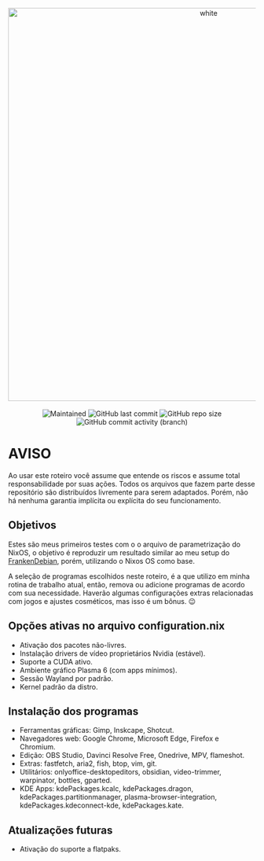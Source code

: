 <p align="center">
<img width="800px" src="https://raw.githubusercontent.com/eddiecsilva/debian-post-install/main/img/project_nixos_thumb.png" align="center" alt="white" /><br><br>

<!-- (site para ícones: https://shields.io/ ) -->
 
<img alt="Maintained" src="https://img.shields.io/badge/Maintained%3F-Yes-green">
<img alt="GitHub last commit" src="https://img.shields.io/github/last-commit/eddiecsilva/nixos-dotfilles">
<img alt="GitHub repo size" src="https://img.shields.io/github/repo-size/eddiecsilva/nixos-dotfilles">
<img alt="GitHub commit activity (branch)" src="https://img.shields.io/github/commit-activity/y/eddiecsilva/nixos-dotfilles">

</p>

# AVISO
Ao usar este roteiro você assume que entende os riscos e assume total responsabilidade por suas ações. Todos os arquivos que fazem parte desse repositório são distribuídos livremente para serem adaptados. Porém, não há nenhuma garantia implícita ou explícita do seu funcionamento.

## Objetivos
Estes são meus primeiros testes com o o arquivo de parametrização do NixOS, o objetivo é reproduzir um resultado similar ao meu setup do [FrankenDebian](https://github.com/eddiecsilva/debian-post-install), porém, utilizando o Nixos OS como base.

A seleção de programas escolhidos neste roteiro, é a que utilizo em minha rotina de trabalho atual, então, remova ou adicione programas de acordo com sua necessidade. Haverão algumas configurações extras relacionadas com jogos e ajustes cosméticos, mas isso é um bônus. 😉

## Opções ativas no arquivo configuration.nix
* Ativação dos pacotes não-livres.
* Instalação drivers de vídeo proprietários Nvidia (estável).
* Suporte a CUDA ativo.
* Ambiente gráfico Plasma 6 (com apps mínimos).
* Sessão Wayland por padrão.
* Kernel padrão da distro.

## Instalação dos programas
* Ferramentas gráficas: Gimp, Inskcape, Shotcut.
* Navegadores web: Google Chrome, Microsoft Edge, Firefox e Chromium.
* Edição: OBS Studio, Davinci Resolve Free, Onedrive, MPV, flameshot.
* Extras: fastfetch, aria2, fish, btop, vim, git.
* Utilitários: onlyoffice-desktopeditors, obsidian, video-trimmer, warpinator, bottles, gparted.
* KDE Apps: kdePackages.kcalc, kdePackages.dragon, kdePackages.partitionmanager, plasma-browser-integration, kdePackages.kdeconnect-kde, kdePackages.kate.

## Atualizações futuras
* Ativação do suporte a flatpaks.
